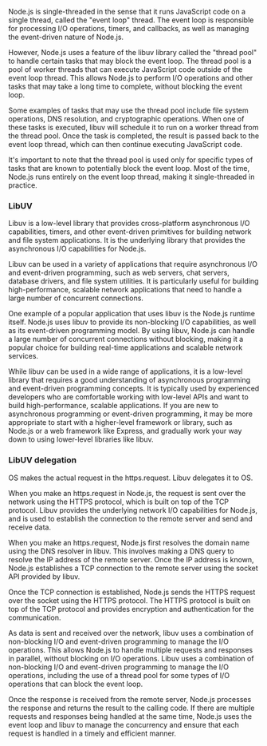 Node.js is single-threaded in the sense that it runs JavaScript code on a single thread, called the "event loop" thread. The event loop is responsible for processing I/O operations, timers, and callbacks, as well as managing the event-driven nature of Node.js.

However, Node.js uses a feature of the libuv library called the "thread pool" to handle certain tasks that may block the event loop. The thread pool is a pool of worker threads that can execute JavaScript code outside of the event loop thread. This allows Node.js to perform I/O operations and other tasks that may take a long time to complete, without blocking the event loop.

Some examples of tasks that may use the thread pool include file system operations, DNS resolution, and cryptographic operations. When one of these tasks is executed, libuv will schedule it to run on a worker thread from the thread pool. Once the task is completed, the result is passed back to the event loop thread, which can then continue executing JavaScript code.

It's important to note that the thread pool is used only for specific types of tasks that are known to potentially block the event loop. Most of the time, Node.js runs entirely on the event loop thread, making it single-threaded in practice.


### LibUV


Libuv is a low-level library that provides cross-platform asynchronous I/O capabilities, timers, and other event-driven primitives for building network and file system applications. It is the underlying library that provides the asynchronous I/O capabilities for Node.js.

Libuv can be used in a variety of applications that require asynchronous I/O and event-driven programming, such as web servers, chat servers, database drivers, and file system utilities. It is particularly useful for building high-performance, scalable network applications that need to handle a large number of concurrent connections.

One example of a popular application that uses libuv is the Node.js runtime itself. Node.js uses libuv to provide its non-blocking I/O capabilities, as well as its event-driven programming model. By using libuv, Node.js can handle a large number of concurrent connections without blocking, making it a popular choice for building real-time applications and scalable network services.

While libuv can be used in a wide range of applications, it is a low-level library that requires a good understanding of asynchronous programming and event-driven programming concepts. It is typically used by experienced developers who are comfortable working with low-level APIs and want to build high-performance, scalable applications. If you are new to asynchronous programming or event-driven programming, it may be more appropriate to start with a higher-level framework or library, such as Node.js or a web framework like Express, and gradually work your way down to using lower-level libraries like libuv.


### LibUV delegation

OS makes the actual request in the https.request. Libuv delegates it to OS. 

When you make an https.request in Node.js, the request is sent over the network using the HTTPS protocol, which is built on top of the TCP protocol. Libuv provides the underlying network I/O capabilities for Node.js, and is used to establish the connection to the remote server and send and receive data.

When you make an https.request, Node.js first resolves the domain name using the DNS resolver in libuv. This involves making a DNS query to resolve the IP address of the remote server. Once the IP address is known, Node.js establishes a TCP connection to the remote server using the socket API provided by libuv.

Once the TCP connection is established, Node.js sends the HTTPS request over the socket using the HTTPS protocol. The HTTPS protocol is built on top of the TCP protocol and provides encryption and authentication for the communication.

As data is sent and received over the network, libuv uses a combination of non-blocking I/O and event-driven programming to manage the I/O operations. This allows Node.js to handle multiple requests and responses in parallel, without blocking on I/O operations. Libuv uses a combination of non-blocking I/O and event-driven programming to manage the I/O operations, including the use of a thread pool for some types of I/O operations that can block the event loop.

Once the response is received from the remote server, Node.js processes the response and returns the result to the calling code. If there are multiple requests and responses being handled at the same time, Node.js uses the event loop and libuv to manage the concurrency and ensure that each request is handled in a timely and efficient manner.